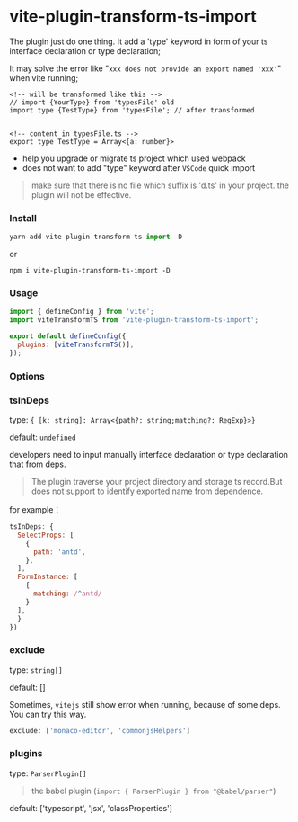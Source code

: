 # vite-plugin-transform-ts-import

The plugin just do one thing. It add a 'type' keyword in form of your ts interface declaration or type declaration;

It may solve the error like "`xxx does not provide an export named 'xxx'`" when vite running;

```
<!-- will be transformed like this -->
// import {YourType} from 'typesFile' old
import type {TestType} from 'typesFile'; // after transformed


<!-- content in typesFile.ts -->
export type TestType = Array<{a: number}>
```

- help you upgrade or migrate ts project which used webpack
- does not want to add "type" keyword after `VSCode` quick import

> make sure that there is no file which suffix is 'd.ts' in your project. the plugin will not be effective.

### Install

```js
yarn add vite-plugin-transform-ts-import -D
```

or

```
npm i vite-plugin-transform-ts-import -D
```

### Usage

```js
import { defineConfig } from 'vite';
import viteTransformTS from 'vite-plugin-transform-ts-import';

export default defineConfig({
  plugins: [viteTransformTS()],
});
```

### Options

### **tsInDeps**

type: `{ [k: string]: Array<{path?: string;matching?: RegExp}>}`

default: `undefined`

developers need to input manually interface declaration or type declaration that from deps.

> The plugin traverse your project directory and storage ts record.But does not support to identify exported name from dependence.

for example：

```js
tsInDeps: {
  SelectProps: [
    {
      path: 'antd',
    },
  ],
  FormInstance: [
    {
      matching: /^antd/
    }
  ],
  }
})
``` 

### **exclude**
type: `string[]`

default: []

Sometimes, `vitejs` still show error when running, because of some deps. You can try this way.

```js
exclude: ['monaco-editor', 'commonjsHelpers']
```

### **plugins**
type: `ParserPlugin[]`
> the babel plugin (`import { ParserPlugin } from "@babel/parser"`)

default: ['typescript', 'jsx', 'classProperties']